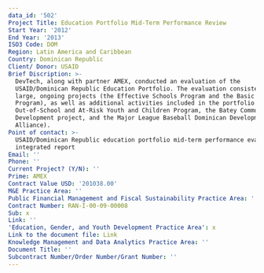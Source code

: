 ```yaml
---
data_id: '502'
Project Title: Education Portfolio Mid-Term Performance Review
Start Year: '2012'
End Year: '2013'
ISO3 Code: DOM
Region: Latin America and Caribbean
Country: Dominican Republic
Client/ Donor: USAID
Brief Discription: >-
  DevTech, along with partner AMEX, conducted an evaluation of the
  USAID/Dominican Republic Education Portfolio. The evaluation consisted of two
  large, ongoing projects (the Effective Schools Program and the Basic Education
  Program), as well as additional activities included in the portfolio (the
  Out-of-School and At-Risk Youth and Children Program, the Batey Community
  Development project, and the Major League Baseball Dominican Development
  Alliance).
Point of contact: >-
  USAID/Dominican Republic education portfolio mid-term performance evaluation :
  integrated report
Email: ''
Phone: ''
Current Project? (Y/N): ''
Prime: AMEX
Contract Value USD: '201038.00'
M&E Practice Area: ''
Public Financial Management and Fiscal Sustainability Practice Area: ''
Contract Number: RAN-I-00-09-00008
Sub: x
Link: ''
'Education, Gender, and Youth Development Practice Area': x
Link to the document file: Link
Knowledge Management and Data Analytics Practice Area: ''
Document Title: ''
Subcontract Number/Order Number/Grant Number: ''
---
```

